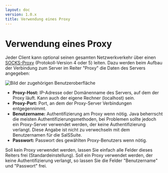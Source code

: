 ```yaml
---
layout: doc
version: 1.0.x
title: Verwendung eines Proxy
---
```

# Verwendung eines Proxy

Jeder Client kann optional seinen gesamten Netzwerkverkehr &uuml;ber einen [SOCKS-Proxy](http://de.wikipedia.org/wiki/SOCKS) (Protokoll-Version 4 oder 5) leiten. Dazu werden beim Aufbau der Verbindung zum Server im Reiter "Proxy" die Daten des Servers angegeben:

![Bild der zugeh&ouml;rigen Benutzeroberfl&auml;che](http://img860.imageshack.us/img860/9411/clientsconnecttoserverp.png)

* **Proxy-Host:** IP-Adresse oder Dom&auml;nenname des Servers, auf dem der Proxy l&auml;uft. Kann auch der eigene Rechner (localhost) sein.
* **Proxy-Port:** Port, an dem der Proxy-Server Verbindungen entgegennimmt.
* **Benutzername:** Authentifizierung am Proxy wenn n&ouml;tig. Java beherrscht die meisten Authentifizierungsmethoden, bei Problemen sollte jedoch ein Proxy-Server verwendet werden, der keine Authentifizierung verlangt. Diese Angabe ist nicht zu verwechseln mit dem Benutzernamen f&uuml;r die SalSSuite.
* **Passwort:** Passwort des gew&auml;hlten Proxy-Benutzers wenn n&ouml;tig.

Soll kein Proxy verwendet werden, lassen Sie einfach alle Felder dieses Reiters frei (Standardeinstellung). Soll ein Proxy verwendet werden, der keine Authentifizierung verlangt, so lassen Sie die Felder "Benutzername" und "Passwort" frei.
